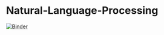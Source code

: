 # Natural-Language-Processing
[![Binder](https://mybinder.org/badge_logo.svg)](https://mybinder.org/v2/gh/beckceline/Natural-Language-Processing/HEAD)
